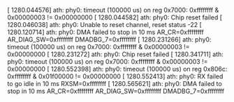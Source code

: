 [ 1280.044576] ath: phy0: timeout (100000 us) on reg 0x7000: 0xffffffff & 0x00000003 != 0x00000000
[ 1280.044582] ath: phy0: Chip reset failed
[ 1280.046038] ath: phy0: Unable to reset channel, reset status -22
[ 1280.120714] ath: phy0: DMA failed to stop in 10 ms AR_CR=0xffffffff AR_DIAG_SW=0xffffffff DMADBG_7=0xffffffff
[ 1280.231266] ath: phy0: timeout (100000 us) on reg 0x7000: 0xffffffff & 0x00000003 != 0x00000000
[ 1280.231272] ath: phy0: Chip reset failed
[ 1280.341711] ath: phy0: timeout (100000 us) on reg 0x7000: 0xffffffff & 0x00000003 != 0x00000000
[ 1280.552398] ath: phy0: timeout (100000 us) on reg 0x806c: 0xffffffff & 0x01f00000 != 0x00000000
[ 1280.552413] ath: phy0: RX failed to go idle in 10 ms RXSM=0xffffffff
[ 1280.565621] ath: phy0: DMA failed to stop in 10 ms AR_CR=0xffffffff AR_DIAG_SW=0xffffffff DMADBG_7=0xffffffff

